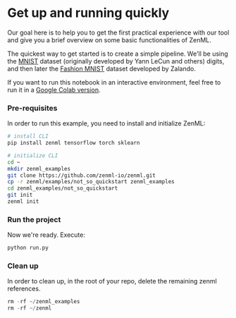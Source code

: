 # Get up and running quickly
Our goal here is to help you to get the first practical experience with our tool and give you a brief overview on some basic functionalities of ZenML.

The quickest way to get started is to create a simple pipeline. We'll be using the [MNIST](http://yann.lecun.com/exdb/mnist/) dataset (originally developed by Yann LeCun and others) digits, and then later the [Fashion MNIST](https://github.com/zalandoresearch/fashion-mnist) dataset developed by Zalando.

If you want to run this notebook in an interactive environment, feel free to run it in a [Google Colab version](https://colab.research.google.com/github/zenml-io/zenml/blob/main/examples/not_so_quickstart/not_so_quickstart.ipynb).

### Pre-requisites
In order to run this example, you need to install and initialize ZenML:

```bash
# install CLI
pip install zenml tensorflow torch sklearn

# initialize CLI
cd ~
mkdir zenml_examples
git clone https://github.com/zenml-io/zenml.git
cp -r zenml/examples/not_so_quickstart zenml_examples
cd zenml_examples/not_so_quickstart
git init
zenml init
```

### Run the project
Now we're ready. Execute:

```bash
python run.py
```

### Clean up
In order to clean up, in the root of your repo, delete the remaining zenml references.

```python
rm -rf ~/zenml_examples
rm -rf ~/zenml
```
